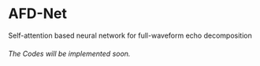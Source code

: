 # AFD-Net
Self-attention based neural network for full-waveform echo decomposition


###### The Codes will be implemented soon.
